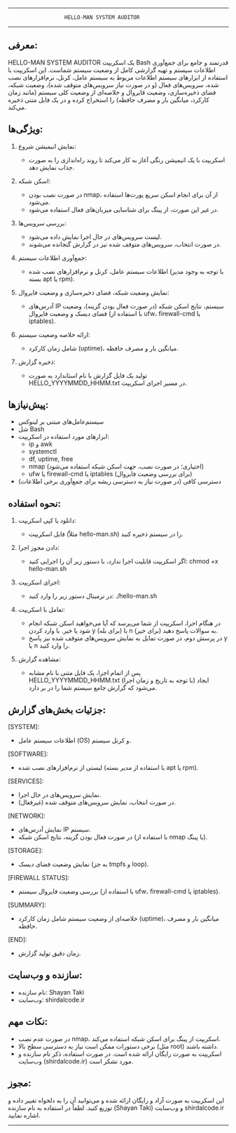 ------------------------------------------------------------
                      HELLO-MAN SYSTEM AUDITOR
------------------------------------------------------------

معرفی:
----------
HELLO-MAN SYSTEM AUDITOR یک اسکریپت Bash قدرتمند و جامع برای جمع‌آوری
اطلاعات سیستم و تهیه گزارشی کامل از وضعیت سیستم شماست. این اسکریپت با
استفاده از ابزارهای سیستم اطلاعات مربوط به سیستم عامل، کرنل، نرم‌افزارهای
نصب شده، سرویس‌های فعال (و در صورت نیاز سرویس‌های متوقف شده)، وضعیت شبکه،
فضای ذخیره‌سازی، وضعیت فایروال و خلاصه‌ای از وضعیت کلی سیستم (مانند زمان کارکرد،
میانگین بار و مصرف حافظه) را استخراج کرده و در یک فایل متنی ذخیره می‌کند.

ویژگی‌ها:
-----------
1. نمایش انیمیشن شروع:
   - اسکریپت با یک انیمیشن رنگی آغاز به کار می‌کند تا روند راه‌اندازی را به
     صورت جذاب نمایش دهد.

2. اسکن شبکه:
   - در صورت نصب بودن nmap، از آن برای انجام اسکن سریع پورت‌ها استفاده می‌شود.
   - در غیر این صورت، از پینگ برای شناسایی میزبان‌های فعال استفاده می‌شود.

3. بررسی سرویس‌ها:
   - لیست سرویس‌های در حال اجرا نمایش داده می‌شود.
   - در صورت انتخاب، سرویس‌های متوقف شده نیز در گزارش گنجانده می‌شوند.

4. جمع‌آوری اطلاعات سیستم:
   - اطلاعات سیستم عامل، کرنل و نرم‌افزارهای نصب شده (با توجه به وجود مدیر بسته apt یا rpm).

5. نمایش وضعیت شبکه، فضای ذخیره‌سازی و وضعیت فایروال:
   - آدرس‌های IP سیستم، نتایج اسکن شبکه (در صورت فعال بودن گزینه)، وضعیت فضای دیسک و
     وضعیت فایروال (با استفاده از ufw، firewall-cmd یا iptables).

6. ارائه خلاصه وضعیت سیستم:
   - شامل زمان کارکرد (uptime)، میانگین بار و مصرف حافظه.

7. ذخیره گزارش:
   - تولید یک فایل گزارش با نام استاندارد به صورت HELLO_YYYYMMDD_HHMM.txt در مسیر اجرای اسکریپت.

پیش‌نیازها:
-------------
- سیستم‌عامل‌های مبتنی بر لینوکس
- شل Bash
- ابزارهای مورد استفاده در اسکریپت:
  * ip و awk
  * systemctl
  * df, uptime, free
  * nmap (اختیاری؛ در صورت نصب، جهت اسکن شبکه استفاده می‌شود)
  * ufw یا firewall-cmd یا iptables (برای بررسی وضعیت فایروال)
- دسترسی کافی (در صورت نیاز به دسترسی ریشه برای جمع‌آوری برخی اطلاعات)

نحوه استفاده:
----------------
1. دانلود یا کپی اسکریپت:
   - فایل اسکریپت (مثلاً hello-man.sh) را در سیستم ذخیره کنید.

2. دادن مجوز اجرا:
   - اگر اسکریپت قابلیت اجرا ندارد، با دستور زیر آن را اجرایی کنید:
     chmod +x hello-man.sh

3. اجرای اسکریپت:
   - در ترمینال دستور زیر را وارد کنید:
     ./hello-man.sh

4. تعامل با اسکریپت:
   - در هنگام اجرا، اسکریپت از شما می‌پرسد که آیا می‌خواهید اسکن شبکه انجام شود یا خیر.
     با وارد کردن y (برای بله) یا n (برای خیر) به سوالات پاسخ دهید.
   - در پرسش دوم، در صورت تمایل به نمایش سرویس‌های متوقف شده نیز پاسخ y یا n را وارد کنید.

5. مشاهده گزارش:
   - پس از اتمام اجرا، یک فایل متنی با نام مشابه HELLO_YYYYMMDD_HHMM.txt (با توجه به تاریخ و زمان اجرا)
     ایجاد می‌شود که گزارش جامع سیستم شما را در بر دارد.

جزئیات بخش‌های گزارش:
-------------------------
[SYSTEM]:
   - اطلاعات سیستم عامل (OS) و کرنل سیستم.

[SOFTWARE]:
   - لیستی از نرم‌افزارهای نصب شده (با استفاده از مدیر بسته apt یا rpm).

[SERVICES]:
   - نمایش سرویس‌های در حال اجرا.
   - در صورت انتخاب، نمایش سرویس‌های متوقف شده (غیرفعال).

[NETWORK]:
   - نمایش آدرس‌های IP سیستم.
   - در صورت فعال بودن گزینه، نتایج اسکن شبکه (با استفاده از nmap یا پینگ).

[STORAGE]:
   - نمایش وضعیت فضای دیسک (به جز tmpfs و loop).

[FIREWALL STATUS]:
   - بررسی وضعیت فایروال سیستم (با استفاده از ufw، firewall-cmd یا iptables).

[SUMMARY]:
   - خلاصه‌ای از وضعیت سیستم شامل زمان کارکرد (uptime)، میانگین بار و مصرف حافظه.

[END]:
   - زمان دقیق تولید گزارش.

سازنده و وب‌سایت:
-------------------
- نام سازنده: Shayan Taki
- وب‌سایت: shirdalcode.ir

نکات مهم:
-----------
- در صورت عدم نصب nmap، اسکریپت از پینگ برای اسکن شبکه استفاده می‌کند.
- برخی دستورات ممکن است نیاز به دسترسی سطح بالا (مثل root) داشته باشند.
- اسکریپت به صورت رایگان ارائه شده است. در صورت استفاده، ذکر نام سازنده و وب‌سایت
  (shirdalcode.ir) مورد تشکر است.

مجوز:
-------
این اسکریپت به صورت آزاد و رایگان ارائه شده و می‌توانید آن را به دلخواه تغییر داده و توزیع کنید.
لطفاً در استفاده به نام سازنده (Shayan Taki) و وب‌سایت shirdalcode.ir اشاره نمایید.

------------------------------------------------------------

 
